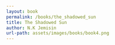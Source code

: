 ```yaml
---
layout: book
permalink: /books/the_shadowed_sun
title: The Shadowed Sun
author: N.K Jemisin
url-path: assets/images/books/book4.png
---
```

